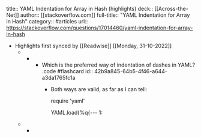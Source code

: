 title:: YAML Indentation for Array in Hash (highlights)
deck:: [[Across-the-Net]]
author:: [[stackoverflow.com]]
full-title:: "YAML Indentation for Array in Hash"
category:: #articles
url:: https://stackoverflow.com/questions/17014460/yaml-indentation-for-array-in-hash

- Highlights first synced by [[Readwise]] [[Monday, 31-10-2022]]
	- -
		- Which is the preferred way of indentation of dashes in YAML? .code #flashcard
		  id:: 42b9a845-64b5-4f46-a644-a3da1765fc1a
			- Both ways are valid, as far as I can tell:
			  
			  require 'yaml'
			  
			  YAML.load(%q{--- 
			  1:
	- -